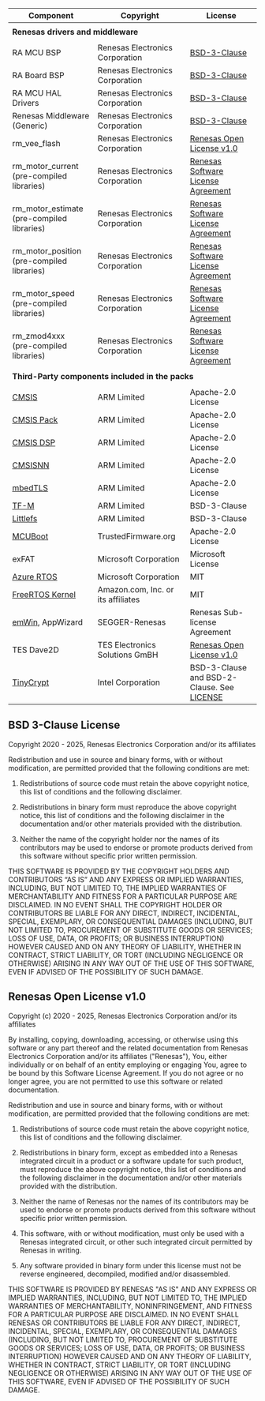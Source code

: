 | Component                                             | Copyright                          | License                                                                                     |
|-------------------------------------------------------|------------------------------------|---------------------------------------------------------------------------------------------|
|<tr> <td colspan="3"><strong>Renesas drivers and middleware<strong></td></tr>                                                                                                             |
| RA MCU BSP                                            | Renesas Electronics Corporation    | [BSD-3-Clause](#bsd-3-clause-license)                                                       |
| RA Board BSP                                          | Renesas Electronics Corporation    | [BSD-3-Clause](#bsd-3-clause-license)                                                       |
| RA MCU HAL Drivers                                    | Renesas Electronics Corporation    | [BSD-3-Clause](#bsd-3-clause-license)                                                       |
| Renesas Middleware (Generic)                          | Renesas Electronics Corporation    | [BSD-3-Clause](#bsd-3-clause-license)                                                       |
| rm_vee_flash                                          | Renesas Electronics Corporation    | [Renesas Open License v1.0](#renesas-open-license-v10)                                     |
| rm_motor_current<br>(pre-compiled libraries)          | Renesas Electronics Corporation    | [Renesas Software License Agreement](https://www.renesas.com/us/en/document/oth/disclaimer002)|
| rm_motor_estimate<br>(pre-compiled libraries)         | Renesas Electronics Corporation    | [Renesas Software License Agreement](https://www.renesas.com/us/en/document/oth/disclaimer002)|
| rm_motor_position<br>(pre-compiled libraries)         | Renesas Electronics Corporation    | [Renesas Software License Agreement](https://www.renesas.com/us/en/document/oth/disclaimer002)|
| rm_motor_speed<br>(pre-compiled libraries)            | Renesas Electronics Corporation    | [Renesas Software License Agreement](https://www.renesas.com/us/en/document/oth/disclaimer002)|
| rm_zmod4xxx<br>(pre-compiled libraries)               | Renesas Electronics Corporation    | [Renesas Software License Agreement](https://www.renesas.com/us/en/document/oth/disclaimer002)|
|<tr> <td colspan="3"><strong>Third-Party components included in the packs<strong></td></tr>                                                                                               |
| [CMSIS](https://github.com/ARM-software/CMSIS_6)      | ARM Limited                        | Apache-2.0 License                                                                          |
| [CMSIS Pack](https://github.com/Open-CMSIS-Pack)      | ARM Limited                        | Apache-2.0 License                                                                          |
| [CMSIS DSP](https://github.com/ARM-software/CMSIS-DSP)| ARM Limited                        | Apache-2.0 License                                                                          |
| [CMSISNN](https://github.com/ARM-software/CMSIS-NN)   | ARM Limited                        | Apache-2.0 License                                                                          |
| [mbedTLS](https://github.com/Mbed-TLS/mbedtls)        | ARM Limited                        | Apache-2.0 License                                                                          |
| [TF-M](https://github.com/renesas/trusted-firmware-m) | ARM Limited                        | BSD-3-Clause                                                                                |
| [Littlefs](https://github.com/renesas/littlefs)       | ARM Limited                        | BSD-3-Clause                                                                                |
| [MCUBoot](https://github.com/mcu-tools/mcuboot)       | TrustedFirmware.org                | Apache-2.0 License                                                                          |
| exFAT                                                 | Microsoft Corporation              | Microsoft License                                                                           |
| [Azure RTOS](https://github.com/eclipse-threadx)      | Microsoft Corporation              | MIT                                                                                         |
| [FreeRTOS Kernel](https://github.com/renesas/FreeRTOS)| Amazon.com, Inc. or its affiliates | MIT                                                                                         |
| [emWin](https://www.renesas.com/us/en/software-tool/segger-emwin-gui-library-renesas-ra-products#overview), AppWizard | SEGGER-Renesas | Renesas Sub-license Agreement                   |
| TES Dave2D                                            | TES Electronics Solutions GmBH     | [Renesas Open License v1.0](#renesas-open-license-v10)                                      |
| [TinyCrypt](https://github.com/intel/tinycrypt/)      | Intel Corporation                  | BSD-3-Clause and BSD-2-Clause. See [LICENSE](https://github.com/intel/tinycrypt/blob/master/LICENSE)|

## BSD 3-Clause License

Copyright 2020 - 2025, Renesas Electronics Corporation and/or its affiliates

Redistribution and use in source and binary forms, with or without
modification, are permitted provided that the following conditions are met:

1. Redistributions of source code must retain the above copyright notice,
this list of conditions and the following disclaimer.

2. Redistributions in binary form must reproduce the above copyright notice,
this list of conditions and the following disclaimer in the documentation and/or
other materials provided with the distribution.

3. Neither the name of the copyright holder nor the names of its contributors
may be used to endorse or promote products derived from this software without
specific prior written permission.

THIS SOFTWARE IS PROVIDED BY THE COPYRIGHT HOLDERS AND CONTRIBUTORS “AS IS”
AND ANY EXPRESS OR IMPLIED WARRANTIES, INCLUDING, BUT NOT LIMITED TO, THE IMPLIED
WARRANTIES OF MERCHANTABILITY AND FITNESS FOR A PARTICULAR PURPOSE ARE DISCLAIMED.
IN NO EVENT SHALL THE COPYRIGHT HOLDER OR CONTRIBUTORS BE LIABLE FOR ANY DIRECT,
INDIRECT, INCIDENTAL, SPECIAL, EXEMPLARY, OR CONSEQUENTIAL DAMAGES (INCLUDING, BUT
NOT LIMITED TO, PROCUREMENT OF SUBSTITUTE GOODS OR SERVICES; LOSS OF USE, DATA,
OR PROFITS; OR BUSINESS INTERRUPTION) HOWEVER CAUSED AND ON ANY THEORY OF LIABILITY,
WHETHER IN CONTRACT, STRICT LIABILITY, OR TORT (INCLUDING NEGLIGENCE OR OTHERWISE)
ARISING IN ANY WAY OUT OF THE USE OF THIS SOFTWARE, EVEN IF ADVISED OF THE POSSIBILITY
OF SUCH DAMAGE.

## Renesas Open License v1.0

Copyright (c) 2020 - 2025, Renesas Electronics Corporation and/or its affiliates


By installing, copying, downloading, accessing, or otherwise using this software
or any part thereof and the related documentation from Renesas Electronics Corporation
and/or its affiliates ("Renesas"), You, either individually  or on behalf of an entity
employing or engaging You, agree to be bound by this Software License Agreement. If you
do not agree or no longer agree, you are not permitted to use this software or related
documentation.

Redistribution and use in source and binary forms, with or without modification,
are permitted provided that the following conditions are met:

1. Redistributions of source code must retain the above copyright notice, this
   list of conditions and the following disclaimer.

2. Redistributions in binary form, except as embedded into a Renesas
   integrated circuit in a product or a software update for
   such product, must reproduce the above copyright notice, this list of
   conditions and the following disclaimer in the documentation and/or other
   materials provided with the distribution.

3. Neither the name of Renesas nor the names of its
   contributors may be used to endorse or promote products derived from this
   software without specific prior written permission.

4. This software, with or without modification, must only be used with a
   Renesas integrated circuit, or other such integrated circuit permitted by Renesas in writing.

5. Any software provided in binary form under this license must not be reverse
   engineered, decompiled, modified and/or disassembled.

THIS SOFTWARE IS PROVIDED BY RENESAS "AS IS" AND ANY EXPRESS
OR IMPLIED WARRANTIES, INCLUDING, BUT NOT LIMITED TO, THE IMPLIED WARRANTIES
OF MERCHANTABILITY, NONINFRINGEMENT, AND FITNESS FOR A PARTICULAR PURPOSE ARE
DISCLAIMED. IN NO EVENT SHALL RENESAS OR CONTRIBUTORS BE
LIABLE FOR ANY DIRECT, INDIRECT, INCIDENTAL, SPECIAL, EXEMPLARY, OR
CONSEQUENTIAL DAMAGES (INCLUDING, BUT NOT LIMITED TO, PROCUREMENT OF SUBSTITUTE
GOODS OR SERVICES; LOSS OF USE, DATA, OR PROFITS; OR BUSINESS INTERRUPTION)
HOWEVER CAUSED AND ON ANY THEORY OF LIABILITY, WHETHER IN CONTRACT, STRICT
LIABILITY, OR TORT (INCLUDING NEGLIGENCE OR OTHERWISE) ARISING IN ANY WAY OUT
OF THE USE OF THIS SOFTWARE, EVEN IF ADVISED OF THE POSSIBILITY OF SUCH DAMAGE.
